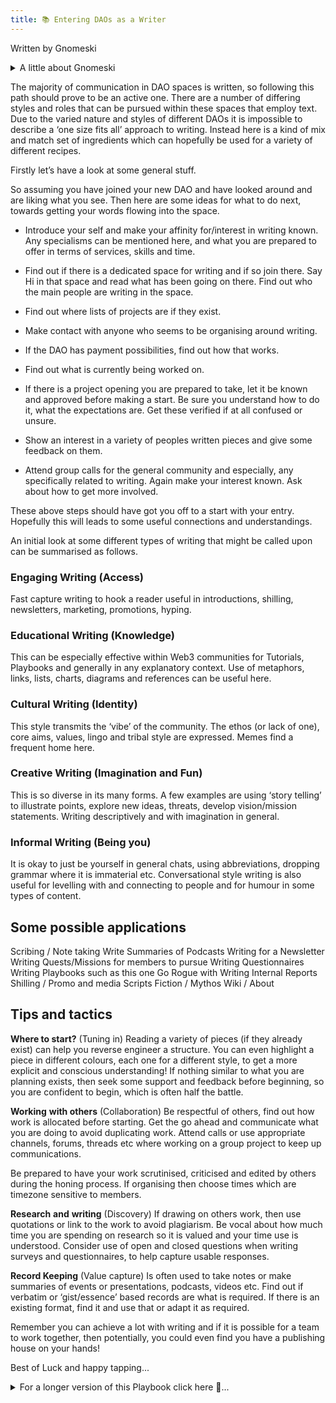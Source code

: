```yaml
---
title: 📚 Entering DAOs as a Writer
---
```


Written by Gnomeski
<details>
<summary>A little about Gnomeski </summary>
<br />

A curious non-native to Web3 currently exploring Metagame.
I work with text and some graphical elements with an emphasis on Social and Pcychological aspects of this DAO space. 
Former long term off gridder/Boat Gypsy (Capitalism survivor), trained Medical Herbalist and diverse manual trades worker (Gardening, Landscaping, Stonework, Boat Renovator, Structural Repairs on historic buildings, Construction Carpentry) 
I aim to bring awareness from Psychodynamic Group work, Ritual self-dev work, Personal Psychotherapy journey and Alt approaches to personal freedom. 
I love to promote responsible Anarchic co-operation, humour, honesty, diversity, majik and integrity.

</details>
<p></p> 


The majority of communication in DAO spaces is written, so following this path should prove to be an active one. There are a number of differing styles and roles that can be pursued within these spaces that employ text. Due to the varied nature and styles of different DAOs it is impossible to describe a ‘one size fits all’ approach to writing. Instead here is a kind of mix and match set of ingredients which can hopefully be used for a variety of different recipes. 

  

Firstly let’s have a look at some general stuff.

  

So assuming you have joined your new DAO and have looked around and are liking what you see. Then here are some ideas for what to do next, towards getting your words flowing into the space.

  

-   Introduce your self and make your affinity for/interest in writing known. Any specialisms can be mentioned here, and what you are prepared to offer in terms of services, skills and time.
    
-   Find out if there is a dedicated space for writing and if so join there. Say Hi in that space and read what has been going on there. Find out who the main people are writing in the space.
    
-   Find out where lists of projects are if they exist.
    
-   Make contact with anyone who seems to be organising around writing.
    
-   If the DAO has payment possibilities, find out how that works.
    
-   Find out what is currently being worked on.
    
-   If there is a project opening you are prepared to take, let it be known and approved before making a start. Be sure you understand how to do it, what the expectations are. Get these verified if at all confused or unsure.
    
-   Show an interest in a variety of peoples written pieces and give some feedback on them.
    
-   Attend group calls for the general community and especially, any specifically related to writing. Again make your interest known. Ask about how to get more involved.
    

  

These above steps should have got you off to a start with your entry. Hopefully this will leads to some useful connections and understandings.

  

An initial look at some different types of writing that might be called upon can be summarised as follows.  
  

### Engaging Writing (Access)
Fast capture writing to hook a reader useful in introductions, shilling, newsletters, marketing, promotions, hyping.  

### Educational Writing (Knowledge) 
This can be especially effective within Web3 communities for Tutorials, Playbooks and generally in any explanatory context. Use of metaphors, links, lists, charts, diagrams and references can be useful here.

### Cultural Writing (Identity) 
This style transmits the ‘vibe’ of the community. The ethos (or lack of one), core aims, values, lingo and tribal style are expressed. Memes find a frequent home here.

  

### Creative Writing (Imagination and Fun) 
This is so diverse in its many forms. A few examples are using ‘story telling’ to illustrate points, explore new ideas, threats, develop vision/mission statements. Writing descriptively and with imagination in general.

 
### Informal Writing (Being you) 
It is okay to just be yourself in general chats, using abbreviations, dropping grammar where it is immaterial etc. Conversational style writing is also useful for levelling with and connecting to people and for humour in some types of content.

  

## Some possible applications

  

Scribing / Note taking
Write Summaries of Podcasts
Writing for a Newsletter
Writing Quests/Missions for members to pursue
Writing Questionnaires
Writing Playbooks such as this one
Go Rogue with Writing
Internal Reports
Shilling / Promo and media Scripts
Fiction / Mythos
Wiki / About

  

## Tips and tactics

  

**Where to start?** (Tuning in) Reading a variety of pieces (if they already exist) can help you reverse engineer a structure. You can even highlight a piece in different colours, each one for a different style, to get a more explicit and conscious understanding! If nothing similar to what you are planning exists, then seek some support and feedback before beginning, so you are confident to begin, which is often half the battle.

  

**Working** **with others** (Collaboration) Be respectful of others, find out how work is allocated before starting. Get the go ahead and communicate what you are doing to avoid duplicating work. Attend calls or use appropriate channels, forums, threads etc where working on a group project to keep up communications.

Be prepared to have your work scrutinised, criticised and edited by others during the honing process. If organising then choose times which are timezone sensitive to members.

  

**Research** **and** **writing** (Discovery) If drawing on others work, then use quotations or link to the work to avoid plagiarism. Be vocal about how much time you are spending on research so it is valued and your time use is understood. Consider use of open and closed questions when writing surveys and questionnaires, to help capture usable responses.

  

**Record Keeping** (Value capture) Is often used to take notes or make summaries of events or presentations, podcasts, videos etc. Find out if verbatim or ‘gist/essence’ based records are what is required. If there is an existing format, find it and use that or adapt it as required.

  

Remember you can achieve a lot with writing and if it is possible for a team to work together, then potentially, you could even find you have a publishing house on your hands!

  

Best of Luck and happy tapping...

<details>
<summary>For a longer version of this Playbook click here 👀...</summary>
<br />


  
![](https://lh3.googleusercontent.com/kjM6ubVa95ga390-RxhuX-YijQr8vNnjjDhIlWu0OCBitW5eZv8RiuochUTaAv6izsr1CKFFA-noPdlFYokYKFtyzj53SGOhT1w9V7VcVABLlU6PRrCAFOxoBB_UyYHLRAkixU9h0pvK3KowCg)**

# 📝 Entering DAOs as a Writer

  

The majority of communication in DAO spaces is written, so following this path should prove to be an active one. There are a number of differing styles and roles that can be pursued within these spaces that employ text. Due to the varied nature and styles of different DAOs it is impossible to describe a ‘one size fits all’ approach to writing. Instead here is a kind of mix and match set of ingredients which can hopefully be used for a variety of different recipes. These ingredients are here presented as a list of styles and possible uses/recipes are also presented as examples.

  

Firstly let’s have a look at some general stuff.

  

So assuming you have joined your new DAO and have looked around and are liking what you see. Then here are some ideas for what to do next, towards getting your words flowing into the space.

  

-   Introduce yourself and make your affinity for/interest in writing known. Any specialisms can be mentioned here, and what you are prepared to offer in terms of services, skills and time.
    
-   Find out if there is a dedicated space for writing and if so join there. Say Hi in that space and read what has been going on there. Find out who the main people are writing in the space.
    
-   Find out where lists of projects are if they exist.
    
-   Make contact with anyone who seems to be organising around writing.
    
-   If the DAO has payment possibilities, find out how that works.
    
-   Find out what is currently being worked on.
    
-   If there is a project opening you are prepared to take, let it be known and approved before making a start. Be sure you understand how to do it, what the expectations are. Get these verified if at all confused or unsure.
    
-   Show an interest in a variety of peoples' written pieces and give some feedback on them.
    
-   Attend group calls for the general community and especially any specifically related to writing. Again make your interest known. Ask about how to get more involved.
    

  

These above steps should have got you off to a start with your entry. Hopefully this will lead to some useful connections and understanding.

  

An initial look at some different types of writing that might be called upon can be summarised as follows.  
  

**Ingredients List**

- Engaging writing (Access)
- Educational writing (Knowledge)
- Cultural writing (Identity)
- Creative writing (Imagination and Fun)
- Informal writing (Being you)
- Cooking Instructions
- Working with others (Collaboration)
- Research and writing (Discovery)
- Record Keeping (Value capture)

  
  
  
  
![](https://lh4.googleusercontent.com/byD2M0bg3_sHTTv64ieSWhtkXNhiGrUEgvZ9StMBRwtzeZblGIrjtJCBgjzCreRUBjY30b_2I_HArMe5E1d8UmBVYKROI_PpzfxDUAnRsBR0dE9M3rxDKnIUcljEwJjodvG4sGl4vE_hq-ly3w)  
  
  

## Some Useful Ingredients

  

**Engaging writing** is often used as a form of ‘fast capture’ of attention on the internet and in the media. It usually follows the K.I.S.S (keep it simple stupid!) method for effective direct communications. This is in line with the often frantic speed of people’s brains and eyes as they search the web for what they seek. This searching often means people are scanning a lot. Their eyes are skipping across text, especially upon first encounter. These scanners seek to see how relevant written information is to their intent at the time and do so as quickly as possible. For this reason it is often the case that this writing follows the rule of the inverted triangle.

  
  
![](https://lh3.googleusercontent.com/57s-yFi8mENUDK_NUtetKBcFTVAIVdw9tpBIq33E_AyIs5i05dpjGLzM0XVtZqppTdZrkbf2pYRk4Aa47VY50i9jrVOdT-WrxegzoHLZYxGUlpYoG3exzP2f9-6GHySSnMYuV44C7EVoQrat1w)

This means that the main essential points we want communicated should be front loaded in our article. These being scanned and hopefully found to be relevant can help to hook a reader. A speedy hook is the name of the game here. Then they may settle in for a more in depth read and we can get to some of the finer points as we move down our page/s.

  
![](https://lh5.googleusercontent.com/YVsdyZzWpIXFIJddWpniCjNZTXokKxEZmAqdjG4UkI8NXKkrtW_iW33Iv4kpiBUXza4HSGmu62U5_aV_Uuy4tNkLJURgJvUVLAj8S1lZgI-QStYQ-t_OcHLfhN2_CPKUfsjIV1RuZ6l8LPeNjA)

This style can be likened to the use of keywords for search engine optimisation in websites. The difference here is we are not seeking to attract the Google bots to rank us asap. Instead here we seek to rank highly in the search engine that is a reader’s mind.

  

This style often used for Marketing and promotions is especially useful when shilling and for news aimed at the public. In general this is also useful for introductions to a number of pieces where we seek to facilitate a smooth and swift approach to our chosen subject matter. Our words in this style bring people from point to point with minimal effort.

  

The words become almost invisible as they provide a path of least resistance. This is not a time for being verbose, using slang or generally drawing any attention to the written word, or the persona of the writer. The subject’s immediacy and relevance are what is paramount to convey with this strategy of fast capture.

  

Hype is a spin off of the pursuit of fast capture and typically involves exaggerated enthusiasm and/or claims. While this can work initially, it must be understood that when this tactic is seen through, it will put people off and may leave them with a bad taste in their mouth. To avoid people later feeling like they have had a rug pulled out from under them, this ingredient should be used sparingly.

  
  
  
  
  

**Educational writing** is as for engaged writing in some senses with some additional elements. These elements may vary depending on the nature of the content. We may add more cultural writing elements in a socially educational piece, or follow a slightly more academic style if delivering more technical content for example. The similarity to engaging writing relates to wanting our writing to be stimulating.![](https://lh5.googleusercontent.com/mf13jMFjfwhaCCDyLxaNuPXQMBfOfXQv0olQQyCqduaP7q28_QG_t7t19GFvZG3DqX_SC8aDuCKxcRRNXzlZv5mKgbpn8f8aRVdEJdrXUR_tqtuutl5B8934LXvuCTqvz6nQhVzsddNZ3wof4w)

  

This kind of writing aims to be as simple, accessible and direct as possible, while conferring knowledge and can be especially effective within Web3 communities for Tutorials, Playbooks and generally in any explanatory context.

  

The use of questions in educational writing can be useful in a number of ways. We can ask questions and then go on to answer them, as is often the format seen in FAQ sections of websites. In FAQs this is often done in a specific question to answer, list format. Alternatively the questions may form a major premise in our introductions, which the article then goes on to address with answers. We may explore a subject for educational and thought provoking reasons and actually conclude with questions that seek to fuel the curiosity and intellect of a reader.

  

A common device in educational writing is the use of metaphor to help leverage the existing understanding of a reader. This can be very useful if our metaphor is similar enough to what we intend to explain. In each case we aim to transfer the meaning of the metaphor into the language of our own subject matter. This device is often used to establish a basic framework of understanding which we can then refine and detail as necessary. A number of metaphors may be used in sequence in this way to additionally assist deepening of understanding. It tastes a bit like chicken..

  

An educational writer may be more inclined to use lists. These lists should be created where possible with a rational and coherent structure.

  

An example of such a situation is a cooking recipe where a list may begin with the medium i.e. oils, butter, ghee that are to be cooked in.

Followed by vegetables and/or meats listed in the order in which they get added and followed by additives such as tins of tomatoes and finally spices.

Another approach is to list based on weights and volumes from greatest to smallest.

  

Some other examples of ordered listing are alphabetical, chronological or priority based structures. Similarly rational approaches should be used for tables, diagrams, illustrations and charts, particularly where they may be referenced more than once in a document.

  

The use of links in this kind of document presents a few possibilities and those are optional and mandatory links.

  

With optional links our writing flow should continue as if the link has not been clicked and read. These can be used where we are simply backing up, or elaborating on something we have mentioned. It provides an opportunity for someone to deepen an insight into a specific thing, to find proof of a statement, or to introduce a connected subject that may also be of interest.

  

Mandatory links need to be read in order to fully understand the discussed matter. In this case we should attempt to create a shift in our writing after the link to make this more evident, or openly state the importance of the linked content.

  

References can be used after an article, especially if it is potentially contentious to some people, or a new concept. Where these are used then the closer to the source of data the references lead, the more powerful they are likely to be.

  

Academic writing has conventions and formatting requirements which can be very discipline specific. These are considered specialisms that would generally not be expected of someone new to / untrained in a subject. Although of course anything is possible if someone is sufficiently motivated to do a lot of research.

  
  
![](https://lh6.googleusercontent.com/ns8KkfbCPlhwy46KS87JggpMcU-t9n5z01gh0I3txpEXhorAh-qYiSh98ltYgT0Dy5XvTXHk3igIDcuFaYa6dU-87wUDHUGL8jRku9rP8YpSnZHa0--LzHYZneYctp4WL7M_cDycdmidGEBPRQ)  

**Cultural Writing** is specific to the flavour and character of a community. Some communities may be quite formal and mainstream, even corporate seeming with high standards of preferred etiquette. Alternatively a DAO may enjoy a raucous, spicy and rowdy approach that includes profuse swearing, NSFW content and radical self expression for example. In any case the acceptability of a piece written for a community will always to some extent rely on the ability to write in a way that expresses it’s chosen approach.

  

These cultural styles act as filters to varying degrees, attracting aligned people and repelling those who are not. They also act as an ongoing sense of identity and can reinforce group bonding. Here jargon, slang and the DAO’s preferred ‘lingo’ can be freely used and celebrated when writing internal communications intended for the DAO itself. This lingo may be useful for outward facing communications as well, where the DAO seeks to express it’s flavour as a cultural transmission.

  

This cultural transmission in some cases may even be of greater importance than the full literal understanding by the public of every word they are reading! In such cases the DAO may be attractive to those who like the allure of a close knit / tribal or sub-cultural group. Here there is a sense of mysterious/artistic expression or uniqueness. People being attracted on this basis do so on the implied understanding that they will learn more as they go along.

  

In many cases both cultural and literal communications can be achieved (if desired) by saying the same thing in differing ways, one full of colour and another as clarification.

  

Moral and ethical positions are important things to be aware of. For example certain terms may be considered offensive to certain groups and not others. Further to this, is the collective mission statement a DAO may be formed under. This should explicitly or implicitly inform the flavour of language that is used, to varying degrees depending upon context.

  

Socially directed pieces will likely be expected to express some, or all, of the core values quite openly at some point for example. While a tutorial about using a piece of software would not require such an element. To some extent the acquisition of a cultural understanding as a writer, as for anyone, will be a matter of time spent involved. A broad sense of general values should be evident early on, such as assertive professionalism or laid back friendliness.

  

By learning the trademarks of other styles of writing being covered in this guide, it is hoped, will aid in helping to identify how cultural writing is woven into a particular DAO’s existing content that you read. The more clearly this can be seen and understood, the better it can be used in a sympathetic and powerful way in your writing. In any case, the amount of flavour being used and considered appropriate, is just as important as the actual flavour itself.

  
![](https://lh3.googleusercontent.com/D6CD_hfhKVtzGljmlHcdqRFuRck1vvZ7E__4QLhVovUFePMXW4CEDrx2mcU5cgFIGklLRV8JIj_eDRi5tXbsK4_H85BufWbncwfP2r6IiyXx_gV9_0cZ70YSo2TZzAHrsS6r8nhbIOH8jRaS4w)

**Creative writing** consists of the whole diverse world of artistic expression with text. The many forms this can take should be evident to any writer. Within DAO spaces, it may be that creative writing is called for at times and to varying degrees. An imaginative element may be required within a variety of pieces. Sometimes the introduction of a new idea, say, might be accompanied by a story that illustrates an important theme.

  

Parables and tales are useful devices that can describe a subjective process or situation. This parallels the use of metaphors in an educational document about something objective. In fact the two can merge and overlap in interesting ways, depending on subject matter. Engaging the imagination of a reader is pretty much always a useful thing to do. For this reason a creative element could appear in almost any kind of writing.

  

The very nature of DAOs, includes their intended lack of hierarchical structures (generally speaking) as they encourage and empower us to be autonomous and yet collaborative, as associations of free agents. So unlike in the usual formal workplace structures of the ‘real world’, every person’s imagination is potentially of greater value and may have more impact as a result.

  

Descriptive writing is certainly a powerful way to convey feelings. Instead of simply directly saying I felt X, Y or Z when blah blah happened, we can elaborate on an experienced moment, making it feel vivid, personal and unique. This sharing of human experience is often a lot easier to relate to, showing nuance and complexity and increasing understanding by others, who may in turn share their thoughts and experiences. In essence this is one of the purposes of storytelling circles and is an ancient practice that still continues worldwide today.

  

Myths throughout time have been used to transmit important messages. Some people today view such things as primitive, unenlightened and naive. There is however no denying the power a story can have to engage the mind. It stands to reason after tens of thousands of years of oral tradition, that this is something that can stir us as deeply as a campfire does, often more. There is nothing naive about the human imagination, that is the source of so many visions and inventions. The development of new technology comes from being able to visualise something that does not currently exist after all. Like all muscles, this faculty needs to be exercised too.

  

Another use of imaginative writing is to explore possible future scenarios, that may be good, bad, funny or whatever. In this way we project various possibilities into the unknown. Creating our ideal futures and anticipating possible obstacles and threats, can help inform us what actions are best taken now.

  

If we are lucky enough to be asked to, or if we just feel like sharing out of our own generosity of expression, there are so many ways we can share creatively. From writing myths, stories, anecdotes, prose, poetry, songs or whatever, there is a lot of scope to celebrate, elaborate, decorate and illustrate with words.

  

Really, it is not possible to cover all the potential uses of creative expression that may be relevant to DAOs with them all being so diverse. All I can do here is point out a few examples and restate that this is still a very relevant component of community and communication, which can reach us on unconscious levels as well as inspire us consciously. The degree to which this view is shared, will vary from DAO to DAO.

  
![](https://lh6.googleusercontent.com/zVfo6Ef8PpNgo6XX_jjPfHVuzCyW3VzlEscNI7r_LlsirPHztpyXAOYpiDP5HH23eIiOZ89yaj47aPook1JRkoVLmeS2FJoBtyfo9dmPTv0XMqOB3u3YBXM0269cyUb_3b_1-HHR7qOfdTWtLA)

**Informal Writing** includes all the usual writings we do just communicating about anything such as with text messages or on busy forum threads. As many communities are basically built largely around text exchanges, this means to some extent, we are our words. In addition to this, informal style relates to having a conversational vibe to writing as part of an actual piece.

  

Being conversational and chatty with writing can warm people to your work, if used in the right context. Writing in the first person, being reflective, asking rhetorical questions, sharing insights, experiences, feelings and anecdotes can definitely set a relaxed tone, helping to lower inhibitions.

  

This might be useful to help the reader lower their guards around a tricky subject where trust is needed. It might be used as part of the background to sharing some philosophical thought. It might be the general approach for something comical or satirical. This style of writing can unnerve some people who are not so sure about your intimacy in which case they may react by actually becoming more guarded and even suspicious of you. So the degree to which this is used will vary a lot between target readerships and desired outcomes. Potentially the applications are wide ranging.

  

As a writer it can for some be a bit of an obsession to always be correcting every minor typo we make. Our interpersonal informal communications can be a place to do this and practise things we are weak on. Personally I like to generally not be so bound by the analytical mind in this area. I want to be me, as I am at the time to a greater degree. Basically being so ‘up-tight’ with our wording even when ‘off duty’ is optional. I mean it may depend on the space you have chosen to be involved in, as to how informal most people are. I suggest that as a liberating exercise we spend a day a week where we do not correct any typos or small grammatical errors. Use slang or text speak if you fancy and generally let things just naturally be.

  

As long as ‘wot u rite’ is understandable, it is not actually always important to others that we be so correct. This of course may not appeal to everyone. Personally I have found it relaxing and I can come across as my genuine, less than perfect, ‘sofa-self’ this way.. Just a thought. Some may see this as lazy. Whatever feels most like being yourself is good. The ‘do easy’ approach, where possible, can free up attention and energy for more important tasks. This is where what looks like laziness to some, can actually be efficient.

  

For the majority of spaces it is a good idea to practise non violent communication. Vernacular Prime where all tenses of the verb ‘to be’ including am, are, is, etc, are removed from the language, is a good fall back system to be aware of, should you ever find yourself in ‘troll country’, or a heated debate/argument. This tool can help you to watch how you are coming across while emotionally charged.

  

**Some possible applications** 

  

- Scribing / Note taking
- Write Summaries of Podcasts
- Writing for a Newsletter
- Writing Quests/Project Plans
- Writing Questionnaires
- Writing Playbooks such as this one
- Go Rogue with Writing
- Internal Reports
- Shilling / Promo Scripts
- Fiction / Mythos
- Wiki / About

  
  
![](https://lh6.googleusercontent.com/-wVJIvrVS-4iLXnibf3Hnlrf8ZiJQG_lyOjr6hDFMFRpa3thC3152t2DIHEGcTbVVUpYpC3N_CAMSyfoIdk0hXyKhBHRSIBFvwparOavtjV0A3REalcwzC66o_ccMfDuJDYGd2flgEb31mcatA)

## Cooking Instructions

  

Working together is a possibility and a benefit of being part of a community. This may be a new idea for you and you may prefer to work alone still. A couple basic benefits of connecting with others is for feedback and helping each other with editing/proofreading. We can all be a bit blind to our own writing and fresh eyes can really help a lot for this reason.

  

Sometimes if we are writing on behalf of a group it may be required that our work is put up for feedback and adjustment. This might involve uploading a document on Google docs, or equivalent platform, and dropping a link for others to either comment or edit the work. It can be difficult to see our work chopped up. Cherished bits being dissected, removed or changed, can feel quite violating. Especially seeing changes happen which you disagree with. Not everyone is up for this. The thing that is tough with this is relinquishing a sense of ownership. This is the spirit of collaboration however and so we must to a degree ‘get over ourselves’.

  
![](https://lh3.googleusercontent.com/3gPbm5v7IhEC3w9stMwFM356WSw-icuqaxX__Acc1jaSi4qZqDVRK5twAT4Me6rQHTNo2uBtMGqtfTlGAZxDXlk0HjeGebjon0MxQQPgic5Kpcy3YaHahcUKM9PprpH9iwc1JX165GknQkhb7w)

An issue with granting broad editing permissions is someone may come and change something irreversibly (have a back up) and actually make the piece worse as a result. A hatchet job. For this reason it is best to stick to commenter permissions, (unless you have developed a lot of trust in someone, which takes time) so that you can discuss or fend off certain suggestions. Some proposed changes may need to be put out for wider feedback if there is a persistent sticking point. Again, this is a good reason why it is useful to have some others who are interested in writing at the ready, to discuss things with. A micro vote might even be useful.

  

There are certain etiquettes that communicate respect and should be observed. If you are editing someone's work and you decide it best to make some sweeping changes, then discuss it with them first. If there are individuals running a writing collective in a DAO, then it is good to discuss work plans with them and/or post in a relevant thread about writing projects. There are a few reasons for this.

  

-   So two or more people do not work on the same piece without awareness that it is already a work in progress. This of course is likely to waste time and effort and may generate tension, or hopefully just laughter and the exchange of Homer Simpson memes.
    

  

-   So that you may be pointed to work that is of a higher priority and so considered more valuable at the time.
    

  

-   Cherry picking of prized projects without being willing to do more basic/grounded, or even boring work, can cause alienation of your peers.
    

  

-   Sometimes in a group access to the most fun projects may come after demonstration of commitment and ability on other stuff.
    

  

It is also possible that a large piece of work may be cut up into sections or chapters. In this case we need to be aware of the expected writing style, the favoured tense and other such essentials like the scope of that section, it’s length etc. Where certain words are freely interchangeable with others in someone's work, try to avoid stubborn pedanticism.

  

If you find yourself organising a group project, be sure people are happy and understand what is desired from them. Try to avoid cluttering up a project with too many people, or by having unclear parameters, where work may overlap. Too many cooks spoil the broth!

  

Group working, whether loose or close, is best tied together by online meetings. These are group calls you can organise, or find organised by other writers involved in a project, guild, or other kind of initiative. They might be voice only or video conference types of call. These calls can be great ways to communicate all sorts of things and support each other and seek consensus. Messaging by text is also good. If there is not a designated area/forum where a group’s projects can be discussed, then suggest one is created for the purpose, or set one up.

  

If you feel you are experiencing levels of communication that impede your concentration on the actual doing of the work, then consider using, silent, do not disturb, or other settings that allow your focus to be steady and in an uninterrupted flow for periods.

  

Generally wherever collaboration is occurring communication will play an important role. So if you are in a group workflow and there is little communication, then reach out. Consider asking for, or organising, a group call and invite everyone involved or interested to it. Be sure to try and fit this into a time slot that overlaps favourably with as many members’ timezones and availability as possible.

  
![](https://lh4.googleusercontent.com/Aalj6XpsdXGXXVAs5e09yuNAhagEQ29ok8o0Ol9PiUnl9nOQ3yLmnSxgFqL7DAOhcmvspNPp0IsgVUPtyPAiGhHZly2OCci5ZQlNflO4-HwQzZtKyrXwVB1FU-7s2udDltIwDNlO3uHlWXUPRw)

Research and writing often go hand in hand. It is rare to just know everything about all the things we put down in words. So we want to go and learn, verify our facts or statements, or find supporting viewpoints that may give us new insights we can share or reflect on.

  

Of course research is one thing and plagiarism something else entirely. If we are going to copy someone else's work we should present it as an annotated quotation or link to it. Otherwise our words should be our own. The internet is full of copy-cat websites that all have identical text. Not only is this a sign of laziness and theft, but it also makes ‘your’ article less likely to be read. I mean it has probably already been read elsewhere, like possibly in the place where the originator first posted it! :P

  

Some famous professional writers employ researchers to go and find out all kinds of things while they write away. What was the main reason for the control of the Syphilis epidemic in the early 20th century? Has Area 51 ever been completely opened up to the public and free press to explore, and if so what are the details? This could be mimicked with a large project that lots of people wanted to be involved in.

  

Some pieces of work involve a hell of a lot of research and it may take even more time than the actual writing. Readers do not necessarily comprehend the work involved when reading the finished piece. For this reason, if you have a payment system linked to people's approval ratings of your contributions and efforts, you may want to post about your research separately from the final written product. This can increase your chances of being valued appropriately for all your work.

  

As stated in the Educational Writing section, references could be used to direct readers to follow up with reading into sources.

  

Writing itself can be used for research purposes in the form of questionnaires or surveys. In structuring these it helps to consider what sort of data you want. How will it be used? If you want to have very clear and distinct categories to arise from your questions, then closed questions and multiple choice formats suit this well.

  

Closed questions are structured in a way that limits the answers down to a small number of possible responses, which are short in nature, such as yes, no, maybe, other.. Multiple choice questions work this same way but with a slightly more specific format. These questions lead to data that is most easily used statistically.

  

Open questions are those that can lead to a wide variety of answers. These answers may be of unbound length or confined to a certain word count. We see these commonly when being set an essay to write. Philosophical questions can be some of the most open ended questions possible for example, and give rise at times to debates which last for centuries! Open questions are best when trying to promote sharing of ideas and opinions, for broad types of brainstorming, for exploring unknown areas of thought and opinion and many other pursuits of expansive and varied feedback. These are most likely to make people chatty and answers can also be surprising.  
  

Can we write about things which are new to us by doing our research thoroughly?  
DYOR (Do Your Own Research) – Write Article – Get Article verified for required edits by someone who is native to the subject.. complete edits and publish!

  
![](https://lh6.googleusercontent.com/bpe4ya9InXp1dEIPbe2EIuhLlRFnLEwuh5x-qxKDw8axD4CzaWDX5Qw5iCunJYMLE5CWZTDsVkkiIR8PKklTrUY_oWlHqFhFU-JSIlbwAPHjZ2YVqX_Eficwnkcs_18JfhOf-QsOkjoRwEUdLA)

Record Keeping in text is often found in the form of taking notes during scheduled group calls. Although there is no reason why you cannot take notes at other times, if others who you are recording are fine with that.

  

Depending on the conventions of a DAO these records may be as actual minutes i.e; verbatim (word for word) notes, or a more informal ‘gist’ based notation. Gist based is focused on capturing essential specifics, salient points and general message, rather than being verbatim. It is better suited to fast moving exchanges with numerous participants. It can also help cut out off-topic chat, making the notes more streamlined to read back over. This is easier to keep up with also, for those of us who are not touch typists.

  

In both cases it may be of use to record the event so you can refer back to the recording where it is hard to hear someone at first. Some people have heavy accents, or other sounds can interfere with clarity of voice at the time, so recording helps reduce loss of information.

  

If at the time of the meeting you notice that something has been missed and is unlikely to be captured in the recording then do speak up. Apologise for the intrusion and get the clarity you need.

  

There may be a note taking format that has been used before which you can find. If the space is a newborn, or note taking is just beginning then make your own format. I was lucky enough in this that the person before, thankfully made a note taking document template, and instructions for what to do with notes after they are made. If no such things exist you can suggest they be created and/or seek guidance on how to best proceed.

  
  
![](https://lh3.googleusercontent.com/ITJ5XCT3XnMt8dR-81r4Ou16pKK-xqPCAgLNl6mvh_MsMZivlJM2NRgQ7MFEvFcgWiPoJiT-_77HQTJscz32IoKpKDAzwFT_VwU14Nauk4apmgr-I3J3pLy9tbXzDIq9B1ovXAp7BJLlehHFUw)

**Baking a Dream Pie**

  

Here is an idea you could literally do, or it can just be useful as a mental exercise to imagine as you read this.. So read some articles (if they exist!) within your DAO that are likely to have a similar structure to the one you propose to write. By this, I mean they are of a similar subject matter, aim to achieve comparable outcomes and have the same kind of audience. Now you are going to put it through your analyser, by nibbling on each little bit of it at a time. This will definitely help you tell what ingredients it is made up of. Soon you will be able to reverse engineer it’s recipe.

  

1.  Firstly read it through taking it in well, mentally noting the kind of ingredients that seem obvious and any parts where they seem to change.
    
2.  Now make a colour key of the different kinds of writing.. Red for engaging, Blue for knowledge, Yellow for Cultural or whatever.
    
3.  Next copy the text and paste into a word doc if you can.
    
4.  Now read it through a number of times. Each time, have a specific kind of writing in mind, such as Cultural writing for example. Now when you find elements that taste strongly of that, you highlight them with a specific colour.
    
5.  Scan it through for each type of ingredient and highlight accordingly. Now take as close a guess as you can at what percentage of each colour you have found in that writing.
    
6.  Make a Pie Chart from it!
    

  

So while I expect it is unlikely for you to actually carry out these steps, if you did I reckon it would work well! The importance of this process is that re reading an article looking for specific things can help to uncover its various layers. Or the lack of variety in the piece.

  
  
![](https://lh6.googleusercontent.com/hdqCrjKjU3Eb5yfM1aKkcrytwon6ZP0VPRZ4H8XU-b-0-fln27p_pqAjGdo4EbUU3pNq_-YWc1smTreRD_BVcaINcBf5xuTBitnD9UoVr4JXkN8Y69yNqFRJ4kN1Gi0gHjyJyqaDO_WCp_dBOQ)

**Make Your Own Recipes**  
  
So hopefully once you start to get a feel for the kind of ingredients that go into the works that are already part of your DAO, you can use them and appeal to the tastes of your consumers. Not only that, now you can have a rational basis on which to add some different twists to things. Complementing and diversifying the writing culture you find yourself involved in.

  

Then there is always the option of sometimes just doing things in exactly the way you want and to hell with rules or expectations of others! At Metagame we call this The Rogue Path.

  

All I have written above is to help you to navigate into a DAO and also a possible way of looking at writing in general, in case you are new to the subject. If not then I hope you have still found a few points useful.

  

Remember you can achieve a lot with writing and if it is possible for a team to work together, then potentially, you could find you have a publishing house on your hands!

  

Best of Luck, have fun and I hope to see you around!

  

Gnomeski

</details>
<p></p>
